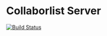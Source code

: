 Collaborlist Server
==========
[![Build Status](http://dev.datatransparency.com:8080/job/collaborlist/badge/icon)](http://dev.datatransparency.com:8080/job/collaborlist/)
